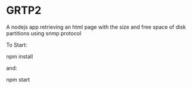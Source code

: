 # GRTP2
A nodejs app retrieving an html page with the size and free space of disk partitions using snmp protocol


To Start: 

npm install

and:

npm start


